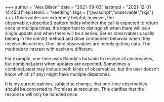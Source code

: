 +++
author = "Alex Bilson"
date = "2021-09-03"
lastmod = "2021-12-01 14:45:31"
epistemic = "seedling"
tags = ["javascript","observable","rxjs"]
+++
Observables are extremely helpful; however, the observable.subscribe() pattern hides whether the call is expected to return once or multiple times. It's important to distinguish when there will be a single update and when there will be a series. Series observables usually belong in the onInit() method and drive component behavior when they receive dispatches. One-time observables are merely getting data. The methods to interact with each are different.

For example, one-time uses Ramda's forkJoin to resolve all observables, but combineLatest when updates are expected. Sometimes a combineLatest may include both kinds of observables, but the user doesn't know which (if any) might have multiple dispatches.

It is my current opinion, subject to change, that one-time observables should be converted to Promises at resolution. This clarifies that the response will only be handled once.
